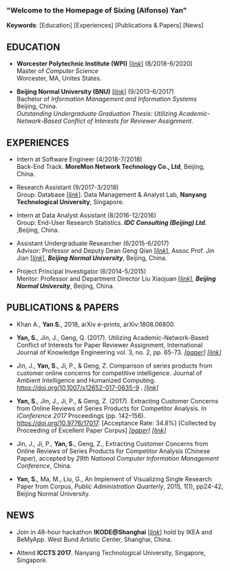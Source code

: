 ### "Welcome to the Homepage of Sixing (Alfonso) Yan"

**Keywords**: [Education] [Experiences] [Publications & Papers] [News]

## **EDUCATION**
 - **Worcester Polytechnic Institute (WPI)** [[*link*]](https://www.wpi.edu/) (8/2018-6/2020)    
 	Master of *Computer Science*     
 	Worcester, MA, Unites States.    
 	
 - **Beijing Normal University (BNU)** [[*link*]](http://english.bnu.edu.cn/) (9/2013-6/2017)    
	Bachelor of *Information Management and Information Systems*   
	Beijing, China.    
	*Outstanding Undergraduate Graduation Thesis: Utilizing Academic-Network-Based Conflict of Interests for Reviewer Assignment.*


## **EXPERIENCES**
 - Intern at Software Engineer (4/2018-7/2018)  
 	Back-End Track. **MoreMon Network Technology Co., Ltd**, Beijing, China.
 
 - Research Assistant (9/2017-3/2018)  
 	Group: Database [[*link*]](http://www.ntu.edu.sg/home/arijit.khan/team.html). Data Management & Analyst Lab, **Nanyang Technological University**, Singapore.   
 
 - Intern at Data Analyst Assistant (8/2016-12/2016)   
	Group: End-User Research Statistics. ***IDC Consulting (Beijing) Ltd.*** ,Beijing, China.
 
 - Assistant Undergraduate Researcher (6/2015-6/2017)   
	Advisor: Professor and Deputy Dean Geng Qian [[*link*]](http://www.sg.bnu.edu.cn/teacherdetail.aspx), Assoc Prof. Jin Jian [[*link*]](http://www.sg.bnu.edu.cn/teacherdetail.aspx), ***Beijing Normal University***, Beijing, China.
 
 - Project Principal Investigator (6/2014-5/2015)   
	Mentor: Professor and Department Director Liu Xiaojuan [[*link*]](http://www.sg.bnu.edu.cn/teacherdetail.aspx), ***Beijing Normal University***, Beijing, China.


## **PUBLICATIONS & PAPERS**
 - Khan A., **Yan S.**, 2018, arXiv e-prints, arXiv:1808.06800. 

 - **Yan, S.**, Jin, J., Geng, Q. (2017). Utilizing Academic-Network-Based Conflict of Interests for Paper Reviewer Assignment, International Journal of Knowledge Engineering vol. 3, no. 2, pp. 65-73. [*[paper]*](http://www.ijke.org/vol3/89-TS0034.pdf) [*[link]*](http://www.ijke.org/index.php?m=content&c=index&a=show&catid=47&id=135)

 - Jin, J., **Yan, S.**, Ji, P., & Geng, Z. Comparison of series products from customer online concerns for competitive intelligence. Journal of Ambient Intelligence and Humanized Computing. https://doi.org/10.1007/s12652-017-0635-9 . [*[link]*](https://link.springer.com/article/10.1007%2Fs12652-017-0635-9)

 - **Yan, S.**, Jin, J., Ji, P., & Geng, Z. (2017). Extracting Customer Concerns from Online Reviews of Series Products for Competitor Analysis. In *iConference 2017* Proceedings (pp. 142–156). https://doi.org/10.9776/17017. [Acceptance Rate: 34.8%] [Collected by Proceeding of Excellent Paper Corpus] [*[paper]*](https://www.ideals.illinois.edu/bitstream/handle/2142/96669/1.17_290_Yan-Extracting%20Customer%20Concerns%20From%20Online%20Reviews%20of%20Series%20Products.pdf?sequence=1&isAllowed=y) [*[link]*](http://hdl.handle.net/2142/96669)
 
 - Jin, J., Ji, P., **Yan, S.**, Geng, Z., Extracting Customer Concerns from Online Reviews of Series Products for Competitor Analysis (Chinese Paper), accepted by *29th National Computer Information Management Conference*, China. 

 - **Yan, S.**, Ma, M., Liu, G., An Implement of Visualizing Single Research Paper from Corpus, *Public Administration Quarterly*, 2015, 1(1), pp24-42, Beijing Normal University.


## **NEWS**
- Join in 48-hour hackathon **IKODE@Shanghai** [[*link*]](http://hackathon.ikea.com/shanghai) hold by IKEA and BeMyApp. West Bund Artistic Center, Shanghai, China.

- Attend **ICCTS 2017**. Nanyang Technological University, Singapore, Singapore.


